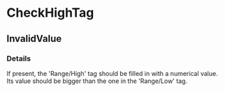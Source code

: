 ﻿---  
uid: Validator_2_33_4  
---

# CheckHighTag

## InvalidValue

### Details

If present, the 'Range\/High' tag should be filled in with a numerical value.  
Its value should be bigger than the one in the 'Range\/Low' tag.

